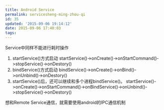 ```yaml
---
title: Android Service
permalink: servicesheng-ming-zhou-qi
id: 35
updated: '2015-09-06 19:14:12'
date: 2015-09-06 17:40:03
tags:
---
```



Service中同样不能进行耗时操作


1. startService()方式启动
startService()->onCreate()->onStartCommand()->stopService()->onDestory()
2. bindService()方式启动
bindService()->onCreate()->onBind()->onUnbind()->onDestory()
3. startService()后，还可以继续和多个进程bindService()。
startService()->onCreate()->onStartCommand()->onBindService()->onUnbind()->stopService()->onDestory()

想和Remote Service通信，就需要使用android的IPC通信机制






